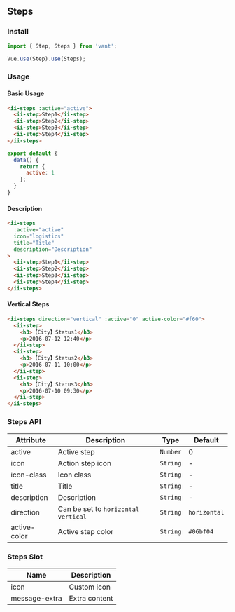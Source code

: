 ## Steps

### Install
``` javascript
import { Step, Steps } from 'vant';

Vue.use(Step).use(Steps);
```

### Usage

#### Basic Usage

```html
<ii-steps :active="active">
  <ii-step>Step1</ii-step>
  <ii-step>Step2</ii-step>
  <ii-step>Step3</ii-step>
  <ii-step>Step4</ii-step>
</ii-steps>
```

```javascript
export default {
  data() {
    return {
      active: 1
    };
  }
}
```

#### Description

```html
<ii-steps
  :active="active"
  icon="logistics"
  title="Title"
  description="Description"
>
  <ii-step>Step1</ii-step>
  <ii-step>Step2</ii-step>
  <ii-step>Step3</ii-step>
  <ii-step>Step4</ii-step>
</ii-steps>
```

#### Vertical Steps

```html
<ii-steps direction="vertical" :active="0" active-color="#f60">
  <ii-step>
    <h3>【City】Status1</h3>
    <p>2016-07-12 12:40</p>
  </ii-step>
  <ii-step>
    <h3>【City】Status2</h3>
    <p>2016-07-11 10:00</p>
  </ii-step>
  <ii-step>
    <h3>【City】Status3</h3>
    <p>2016-07-10 09:30</p>
  </ii-step>
</ii-steps>
```

### Steps API

| Attribute | Description | Type | Default |
|-----------|-----------|-----------|-------------|
| active | Active step | `Number` | 0 |
| icon | Action step icon | `String` | - |
| icon-class | Icon class | `String` | - |
| title | Title | `String` | - |
| description | Description | `String` | - |
| direction | Can be set to `horizontal` `vertical` | `String` | `horizontal` |
| active-color | Active step color | `String` | `#06bf04` |

### Steps Slot

| Name | Description |
|-----------|-----------|
| icon | Custom icon |
| message-extra | Extra content |
